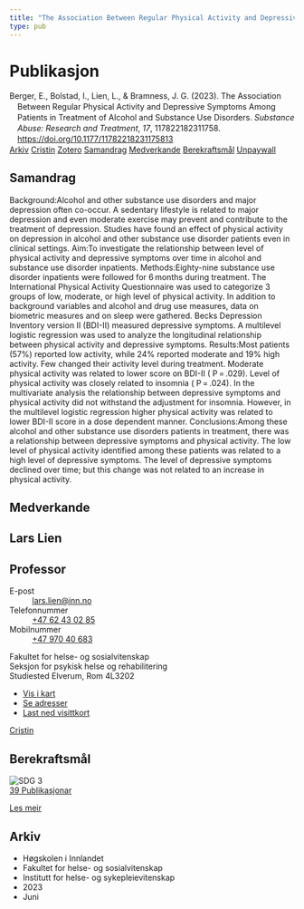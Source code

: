 ```yaml
---
title: "The Association Between Regular Physical Activity and Depressive Symptoms Among Patients in Treatment of Alcohol and Substance Use Disorders"
type: pub
---
```

<h1>Publikasjon</h1>
<article id="csl-bib-container-5TPQZRAH" class="csl-bib-container">
  <div class="csl-bib-body" style="line-height: 1.35; padding-left: 1em; text-indent:-1em;">
  <div class="csl-entry">Berger, E., Bolstad, I., Lien, L., &amp; Bramness, J. G. (2023). The Association Between Regular Physical Activity and Depressive Symptoms Among Patients in Treatment of Alcohol and Substance Use Disorders. <i>Substance Abuse: Research and Treatment</i>, <i>17</i>, 117822182311758. <a href="https://doi.org/10.1177/11782218231175813">https://doi.org/10.1177/11782218231175813</a></div>
</div>
  <div class="csl-bib-buttons">
    <a href="#taxonomy-article-5TPQZRAH" class="csl-bib-button">Arkiv</a>
    <a href="https://app.cristin.no/results/show.jsf?id=2153781" alt="Cristin URL" class="csl-bib-button">Cristin</a>
    <a href="http://zotero.org/groups/5022929/items/5TPQZRAH" alt="Zotero URL" class="csl-bib-button">Zotero</a>
    <a href="#abstract-article-5TPQZRAH" class="csl-bib-button">Samandrag</a>
    <a href="#contributors-article-5TPQZRAH" class="csl-bib-button">Medverkande</a>
    <a href="#sdg-article-5TPQZRAH" class="csl-bib-button">Berekraftsmål</a>
    <a href="https://journals.sagepub.com/doi/pdf/10.1177/11782218231175813" class="csl-bib-button">Unpaywall</a>
  </div>
  <div id="csl-bib-meta-container-5TPQZRAH"></div>
</article>
<div id="csl-bib-meta-5TPQZRAH" class="csl-bib-meta">
  <article id="abstract-article-5TPQZRAH" class="abstract-article">
    <h1>Samandrag</h1>
    Background:Alcohol and other substance use disorders and major depression often co-occur. A sedentary lifestyle is related to major depression and even moderate exercise may prevent and contribute to the treatment of depression. Studies have found an effect of physical activity on depression in alcohol and other substance use disorder patients even in clinical settings. Aim:To investigate the relationship between level of physical activity and depressive symptoms over time in alcohol and substance use disorder inpatients. Methods:Eighty-nine substance use disorder inpatients were followed for 6 months during treatment. The International Physical Activity Questionnaire was used to categorize 3 groups of low, moderate, or high level of physical activity. In addition to background variables and alcohol and drug use measures, data on biometric measures and on sleep were gathered. Becks Depression Inventory version II (BDI-II) measured depressive symptoms. A multilevel logistic regression was used to analyze the longitudinal relationship between physical activity and depressive symptoms. Results:Most patients (57%) reported low activity, while 24% reported moderate and 19% high activity. Few changed their activity level during treatment. Moderate physical activity was related to lower score on BDI-II ( P = .029). Level of physical activity was closely related to insomnia ( P = .024). In the multivariate analysis the relationship between depressive symptoms and physical activity did not withstand the adjustment for insomnia. However, in the multilevel logistic regression higher physical activity was related to lower BDI-II score in a dose dependent manner. Conclusions:Among these alcohol and other substance use disorders patients in treatment, there was a relationship between depressive symptoms and physical activity. The low level of physical activity identified among these patients was related to a high level of depressive symptoms. The level of depressive symptoms declined over time; but this change was not related to an increase in physical activity.
  </article>
  <article id="contributors-article-5TPQZRAH" class="contributors-article">
    <h1>Medverkande</h1>
    <div class="personas">
<div class="vrtx-hinn-person-card">
<div class="photo">
<i class="lar la-user-circle missing-person"></i>
</div>
<div class="info">
<hgroup><h1>Lars Lien</h1>
<h2>Professor</h2>
</hgroup><dl>
<dt>E-post</dt>
<dd>
<a href="mailto:lars.lien@inn.no">lars.lien@inn.no</a>
</dd>
<dt>Telefonnummer</dt>
<dd><a href="tel:+4762430285">
+47 62 43 02 85
</a></dd>
<dt>Mobilnummer</dt>
<dd><a href="tel:+4797040683">
+47 970 40 683
</a></dd>
</dl>
<p>
Fakultet for helse- og sosialvitenskap<br>
Seksjon for psykisk helse og rehabilitering<br>
Studiested Elverum,
Rom 4L3202
</p>
<ul class="vrtx-hinn-links">
<li><a href="https://www.google.com/maps?q=60.88177,11.53669">Vis i kart</a></li>
<li><a href="https://www.inn.no/finn-en-ansatt/lars-lien.html#vrtx-hinn-addresses">Se adresser</a></li>
<li><a href="https://www.inn.no/finn-en-ansatt/lars-lien.html?vrtx=vcf">Last ned visittkort</a></li>
</ul>
</div>
</div>
<a href="https://app.cristin.no/persons/show.jsf?id=14287" alt="Cristin URL" class="personas-cristin">Cristin</a>
</div>
  </article>
  <article id="sdg-article-5TPQZRAH" class="sdg-article">
    <h1>Berekraftsmål</h1>
    <div class="sdg-container"><div id="sdg3" class="sdg">
<img src="{{< params subfolder >}}images/sdg/sdg03_no.png" class="image" alt="SDG 3">
<div class="sdg-overlay">
<a href="{{< params subfolder >}}no/archive/?sdg=3#archive" class="sdg-publication-count"><span>39</span> Publikasjonar</a>
<p><a href="https://www.fn.no/om-fn/fns-baerekraftsmaal/god-helse-og-livskvalitet?lang=nno-NO" class="sdg-read-more">Les meir</a></p>
</div>
</div></div>
  </article>
  <article id="taxonomy-article-5TPQZRAH" class="taxonomy-article">
    <h1>Arkiv</h1>
    <ul>
      <li>Høgskolen i Innlandet</li>
      <li>Fakultet for helse- og sosialvitenskap</li>
      <li>Institutt for helse- og sykepleievitenskap</li>
      <li>2023</li>
      <li>Juni</li>
    </ul>
  </article>
</div>
